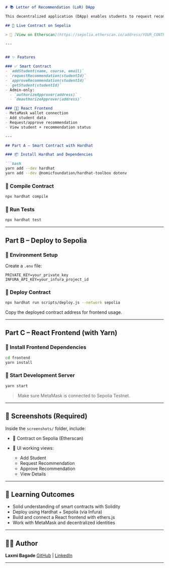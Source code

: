 ```markdown
# 📚 Letter of Recommendation (LoR) DApp

This decentralized application (DApp) enables students to request recommendation letters, and allows authorized faculty to approve them on the Ethereum blockchain using smart contracts.

## 🔗 Live Contract on Sepolia

> 📎 [View on Etherscan](https://sepolia.etherscan.io/address/YOUR_CONTRACT_ADDRESS)

---


## ✨ Features

### ✅ Smart Contract
- `addStudent(name, course, email)`
- `requestRecommendation(studentId)`
- `approveRecommendation(studentId)`
- `getStudent(studentId)`
- Admin-only:
  - `authorizeApprover(address)`
  - `deauthorizeApprover(address)`

### 🧑‍🎓 React Frontend
- MetaMask wallet connection
- Add student data
- Request/approve recommendation
- View student + recommendation status

---

## Part A – Smart Contract with Hardhat

### 📦 Install Hardhat and Dependencies

```bash
yarn add --dev hardhat
yarn add --dev @nomicfoundation/hardhat-toolbox dotenv
````

### 🔧 Compile Contract

```bash
npx hardhat compile
```

### 🧪 Run Tests

```bash
npx hardhat test
```

---

## Part B – Deploy to Sepolia

### 🔐 Environment Setup

Create a `.env` file:

```env
PRIVATE_KEY=your_private_key
INFURA_API_KEY=your_infura_project_id
```

### 🚀 Deploy Contract

```bash
npx hardhat run scripts/deploy.js --network sepolia
```

Copy the deployed contract address for frontend usage.

---

## Part C – React Frontend (with Yarn)

### 🧱 Install Frontend Dependencies

```bash
cd frontend
yarn install
```

### 🔌 Start Development Server

```bash
yarn start
```

> Make sure MetaMask is connected to Sepolia Testnet.

---

## 📂 Screenshots (Required)

Inside the `screenshots/` folder, include:

* 📸 Contract on Sepolia (Etherscan)
* 📸 UI working views:

  * Add Student
  * Request Recommendation
  * Approve Recommendation
  * View Details

---


## 📘 Learning Outcomes

* Solid understanding of smart contracts with Solidity
* Deploy using Hardhat + Sepolia (via Infura)
* Build and connect a React frontend with ethers.js
* Work with MetaMask and decentralized identities

---


## 👩‍💻 Author

**Laxmi Bagade**
[GitHub](https://github.com/laxmibagade) | [LinkedIn](https://www.linkedin.com/in/laxmi-bagade/)

---

